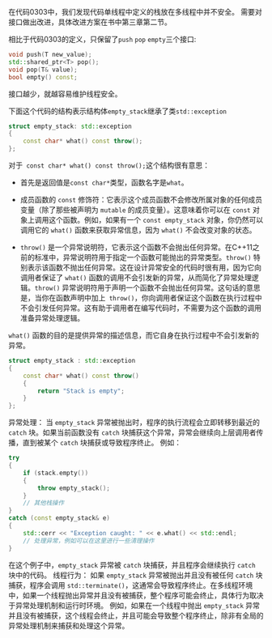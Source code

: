 在代码0303中，我们发现代码单线程中定义的栈放在多线程中并不安全。
需要对接口做出改进，具体改进方案在书中第三章第二节。

相比于代码0303的定义，只保留了`push` `pop` `empty`三个接口:
```cpp
void push(T new_value);
std::shared_ptr<T> pop();
void pop(T& value);
bool empty() const;
```
接口越少，就越容易维护线程安全。

下面这个代码的结构表示结构体`empty_stack`继承了类`std::exception`
```cpp
struct empty_stack: std::exception
{
    const char* what() const throw();
};
```

对于` const char* what() const throw();`这个结构很有意思：
- 首先是返回值是`const char*`类型，函数名字是`what`。

- 成员函数的 `const` 修饰符：它表示这个成员函数不会修改所属对象的任何成员变量（除了那些被声明为 `mutable` 的成员变量）。这意味着你可以在 `const` 对象上调用这个函数。例如，如果有一个 `const empty_stack` 对象，你仍然可以调用它的 `what()` 函数来获取异常信息，因为 `what()` 不会改变对象的状态。

- `throw()` 是一个异常说明符，它表示这个函数不会抛出任何异常。在C++11之前的标准中，异常说明符用于指定一个函数可能抛出的异常类型。`throw()` 特别表示该函数不抛出任何异常。这在设计异常安全的代码时很有用，因为它向调用者保证了 `what()` 函数的调用不会引发新的异常，从而简化了异常处理逻辑。`throw()` 异常说明符用于声明一个函数不会抛出任何异常。这句话的意思是，当你在函数声明中加上` throw()`，你向调用者保证这个函数在执行过程中不会引发任何异常。这有助于调用者在编写代码时，不需要为这个函数的调用准备异常处理逻辑。

`what()` 函数的目的是提供异常的描述信息，而它自身在执行过程中不会引发新的异常。
```cpp
struct empty_stack : std::exception
{
    const char* what() const throw()
    {
        return "Stack is empty";
    }
};
```

异常处理：
当 `empty_stack` 异常被抛出时，程序的执行流程会立即转移到最近的 `catch` 块。如果当前函数没有 `catch` 块捕获这个异常，异常会继续向上层调用者传播，直到被某个 `catch` 块捕获或导致程序终止。
例如：
```cpp
try
{
    if (stack.empty())
    {
        throw empty_stack();
    }
    // 其他栈操作
}
catch (const empty_stack& e)
{
    std::cerr << "Exception caught: " << e.what() << std::endl;
    // 处理异常，例如可以在这里进行一些清理操作
}
```
在这个例子中，`empty_stack` 异常被 `catch` 块捕获，并且程序会继续执行 `catch` 块中的代码。
线程行为：
如果 `empty_stack` 异常被抛出并且没有被任何 `catch` 块捕获，程序会调用 `std::terminate()`，这通常会导致程序终止。在多线程环境中，如果一个线程抛出异常并且没有被捕获，整个程序可能会终止，具体行为取决于异常处理机制和运行时环境。
例如，如果在一个线程中抛出 `empty_stack` 异常并且没有被捕获，这个线程会终止，并且可能会导致整个程序终止，除非有全局的异常处理机制来捕获和处理这个异常。



